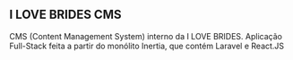 ## I LOVE BRIDES CMS

CMS (Content Management System) interno da I LOVE BRIDES. Aplicação Full-Stack feita a partir do monólito Inertia, que contém Laravel e React.JS